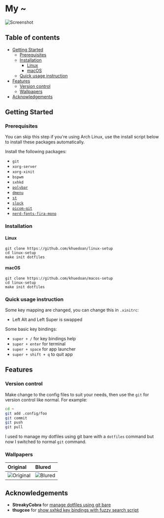 # My ~

![Screenshot](https://i.imgur.com/HhjEfA3.png)

## Table of contents

<!-- vim-markdown-toc GFM -->

- [Getting Started](#getting-started)
  - [Prerequisites](#prerequisites)
  - [Installation](#installation)
    - [Linux](#linux)
    - [macOS](#macos)
  - [Quick usage instruction](#quick-usage-instruction)
- [Features](#features)
  - [Version control](#version-control)
  - [Wallpapers](#wallpapers)
- [Acknowledgements](#acknowledgements)

<!-- vim-markdown-toc -->

## Getting Started

### Prerequisites

You can skip this step if you're using Arch Linux, use the install script below to install these packages automatically.

Install the following packages:

- `git`
- `xorg-server`
- `xorg-xinit`
- `bspwm`
- `sxhkd`
- [`polybar`](https://aur.archlinux.org/packages/polybar/)
- [`dmenu`](https://github.com/khuedoan/dmenu)
- [`st`](https://github.com/khuedoan/st)
- [`slock`](https://github.com/khuedoan/slock)
- [`picom-git`](https://aur.archlinux.org/packages/picom-git/)
- [`nerd-fonts-fira-mono`](https://aur.archlinux.org/packages/nerd-fonts-fira-mono/)

### Installation

#### Linux

```
git clone https://github.com/khuedoan/linux-setup
cd linux-setup
make init dotfiles
```

#### macOS

```
git clone https://github.com/khuedoan/macos-setup
cd linux-setup
make init dotfiles
```

### Quick usage instruction

Some key mapping are changed, you can change this in `.xinitrc`:

- Left Alt and Left Super is swapped

Some basic key bindings:

- `super + /`         for key bindings help
- `super + enter`     for terminal
- `super + space`     for app launcher
- `super + shift + q` to quit app

## Features

### Version control

Make change to the config files to suit your needs, then use the `git` for version control like normal. For example:

```sh
cd ~
git add .config/foo
git commit
git push
git pull
```

I used to manage my dotfiles using git bare with a `dotfiles` command but now I switched to normal `git` command.

### Wallpapers

| Original | Blured|
| :-- | :-- |
| ![Original](https://i.imgur.com/ZlvUiIZ.jpg) | ![Blured](https://i.imgur.com/C3tCYsp.jpg) |

## Acknowledgements

- **StreakyCobra** for [manage dotfiles using git bare](https://news.ycombinator.com/item?id=11070797)
- **thugcee** for [show sxhkd key bindings with fuzzy search script](https://www.reddit.com/r/bspwm/comments/aejyze/tip_show_sxhkd_keybindings_with_fuzzy_search/)
